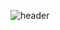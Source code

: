 ![header](https://capsule-render.vercel.app/api?type=waving&color=gradient&customColorList=6&height=250&section=header&text=HyundongSung&animation=fadeIn&20render&fontSize=65)
